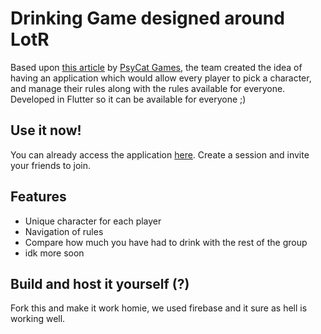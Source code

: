 # Drinking Game designed around LotR
Based upon [this article](https://psycatgames.com/magazine/party-games/the-lord-of-the-rings/) by [PsyCat Games](https://psycatgames.com/), the team created the idea of having an application which would allow every player to pick a character, and manage their rules along with the rules available for everyone. Developed in Flutter so it can be available for everyone ;) 


## Use it now!
You can already access the application [here](https://lotr-drinking-game.web.app/). Create a session and invite your friends to join.

## Features
  * Unique character for each player
  * Navigation of rules
  * Compare how much you have had to drink with the rest of the group
  * idk more soon

## Build and host it yourself (?)
Fork this and make it work homie, we used firebase and it sure as hell is working well.
